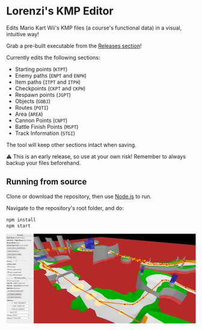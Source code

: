 # Lorenzi's KMP Editor

Edits Mario Kart Wii's KMP files (a course's functional data) in a visual, intuitive way!

Grab a pre-built executable from the [Releases section](https://github.com/hlorenzi/kmp-editor/releases)!

Currently edits the following sections:
- Starting points (`KTPT`)
- Enemy paths (`ENPT` and `ENPH`)
- Item paths (`ITPT` and `ITPH`)
- Checkpoints (`CKPT` and `CKPH`)
- Respawn points (`JGPT`)
- Objects (`GOBJ`)
- Routes (`POTI`)
- Area (`AREA`)
- Cannon Points (`CNPT`)
- Battle Finish Points (`MSPT`)
- Track Information (`STGI`)

The tool will keep other sections intact when saving.

:warning: This is an early release, so use at your own risk! Remember to always backup your files
beforehand.

## Running from source

Clone or download the repository, then use [Node.js](https://nodejs.org) to run.

Navigate to the repository's root folder, and do:

```
npm install
npm start
```

![Screenshot](/doc/screenshot1.png)

